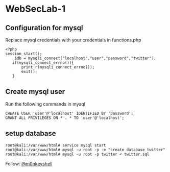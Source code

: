 # WebSecLab-1

## Configuration for mysql
 Replace mysql credentials with your credentials in functions.php
 ```
<?php
session_start();
     $db = mysqli_connect("localhost","user","password","twitter");
    if(mysqli_connect_errno()){
        print_r(mysqli_connect_errno());
        exit();
    }

 ```
 ## Create mysql user
Run the following commands in mysql
```
CREATE USER 'user'@'localhost' IDENTIFIED BY 'password';
GRANT ALL PRIVILEGES ON * . * TO 'user'@'localhost';
```
 
## setup database
```
root@kali:/var/www/html# service mysql start
root@kali:/var/www/html# mysql -u root -p -e "create database twitter"
root@kali:/var/www/html# mysql -u root -p twitter < twitter.sql
```


Follow: <a href="https://twitter.com/m0nkeyshell">@m0nkeyshell</a>
